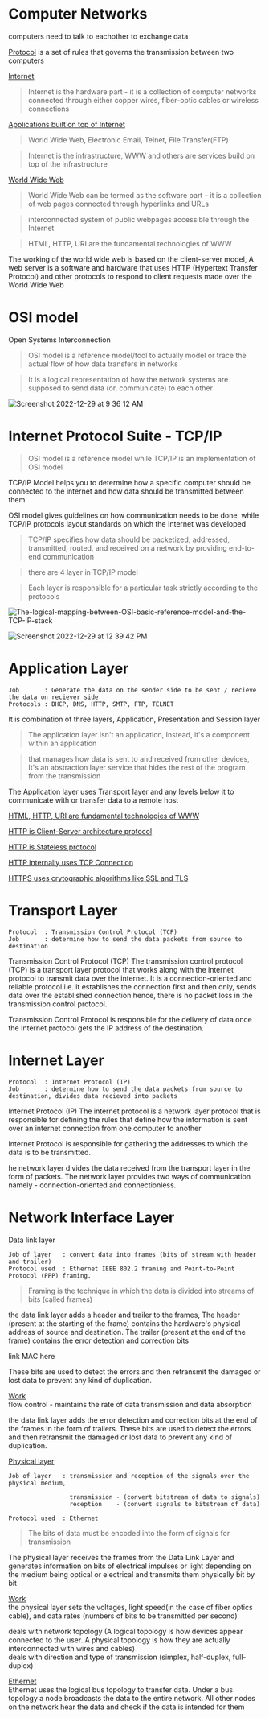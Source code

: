 # Computer Networks

computers need to talk to eachother to exchange data    

<ins>Protocol</ins> is a set of rules that governs the transmission between two computers       

<ins>Internet</ins>   
> Internet is the hardware part - it is a collection of computer networks connected through either copper wires, fiber-optic cables or wireless connections 

<ins>Applications built on top of Internet</ins>    
> World Wide Web, Electronic Email, Telnet, File Transfer(FTP)    
    
> Internet is the infrastructure, WWW and others are services build on top of the infrastructure    

<ins>World Wide Web</ins>   
> World Wide Web can be termed as the software part – it is a collection of web pages connected through hyperlinks and URLs  
  
> interconnected system of public webpages accessible through the Internet  

> HTML, HTTP, URI are the fundamental technologies of WWW   

The working of the world wide web is based on the client-server model, A web server is a software and hardware that uses HTTP (Hypertext Transfer Protocol) and other protocols to respond to client requests made over the World Wide Web    

# OSI model
Open Systems Interconnection
> OSI model is a reference model/tool to actually model or trace the actual flow of how data transfers in networks 

> It is a logical representation of how the network systems are supposed to send data (or, communicate) to each other  

![Screenshot 2022-12-29 at 9 36 12 AM](https://user-images.githubusercontent.com/16437905/209902138-a158630d-d749-40fa-ac7b-6895f509ed1f.png)

# Internet Protocol Suite - TCP/IP 
> OSI model is a reference model while TCP/IP is an implementation of OSI model

TCP/IP Model helps you to determine how a specific computer should be connected to the internet and how data should be transmitted between them 

OSI model gives guidelines on how communication needs to be done, while TCP/IP protocols layout standards on which the Internet was developed

> TCP/IP specifies how data should be packetized, addressed, transmitted, routed, and received on a network by providing end-to-end communication

> there are 4 layer in TCP/IP model       

> Each layer is responsible for a particular task strictly according to the protocols   

![The-logical-mapping-between-OSI-basic-reference-model-and-the-TCP-IP-stack](https://user-images.githubusercontent.com/16437905/202834288-127fcd13-48ef-433c-b7dd-5d846f79f831.jpg)

![Screenshot 2022-12-29 at 12 39 42 PM](https://user-images.githubusercontent.com/16437905/209916392-f23ef347-e173-4b8f-b455-3e5dcfd54aeb.png)

# Application Layer   

``` 
Job       : Generate the data on the sender side to be sent / recieve the data on reciever side
Protocols : DHCP, DNS, HTTP, SMTP, FTP, TELNET
```

It is combination of three layers, Application, Presentation and Session layer

> The application layer isn't an application, Instead, it's a component within an application        

> that manages how data is sent to and received from other devices, It's an abstraction layer service that hides the rest of the program from the transmission             

The Application layer uses Transport layer and any levels below it to communicate with or transfer data to a remote host    

[HTML, HTTP, URI are fundamental technologies of WWW](https://github.com/sushilsridhar/cs-fundamentals/edit/main/cn/README.md#computer-networks)

[HTTP is Client-Server architecture protocol](https://github.com/sushilsridhar/cs-fundamentals/blob/main/cn/APP_LAYER_ARCHITECTURE.md)

[HTTP is Stateless protocol](https://github.com/sushilsridhar/cs-fundamentals/blob/main/cn/HTTP.md)   

[HTTP internally uses TCP Connection](https://github.com/sushilsridhar/cs-fundamentals/blob/main/cn/TCP.md)

[HTTPS uses crytographic algorithms like SSL and TLS](https://github.com/sushilsridhar/cs-fundamentals/edit/main/cn/HTTP.md#https)

# Transport Layer     

```
Protocol  : Transmission Control Protocol (TCP)
Job       : determine how to send the data packets from source to destination
```

Transmission Control Protocol (TCP) The transmission control protocol (TCP) is a transport layer protocol that works along with the internet protocol to transmit data over the internet. It is a connection-oriented and reliable protocol i.e. it establishes the connection first and then only, sends data over the established connection hence, there is no packet loss in the transmission control protocol.

Transmission Control Protocol is responsible for the delivery of data once the Internet protocol gets the IP address of the destination.

# Internet Layer     

```
Protocol  : Internet Protocol (IP)
Job       : determine how to send the data packets from source to destination, divides data recieved into packets
```

Internet Protocol (IP) The internet protocol is a network layer protocol that is responsible for defining the rules that define how the information is sent over an internet connection from one computer to another    

Internet Protocol is responsible for gathering the addresses to which the data is to be transmitted.

he network layer divides the data received from the transport layer in the form of packets.
The network layer provides two ways of communication namely - connection-oriented and connectionless.


# Network Interface Layer        

Data link layer
```
Job of layer   : convert data into frames (bits of stream with header and trailer)
Protocol used  : Ethernet IEEE 802.2 framing and Point-to-Point Protocol (PPP) framing.
```
> Framing is the technique in which the data is divided into streams of bits (called frames)    

the data link layer adds a header and trailer to the frames, The header (present at the starting of the frame) contains the hardware's physical address of source and destination. The trailer (present at the end of the frame) contains the error detection and correction bits

link MAC here

These bits are used to detect the errors and then retransmit the damaged or lost data to prevent any kind of duplication.

<ins>Work</ins>   
flow control - maintains the rate of data transmission and data absorption

the data link layer adds the error detection and correction bits at the end of the frames in the form of trailers. These bits are used to detect the errors and then retransmit the damaged or lost data to prevent any kind of duplication.

<ins>Physical layer</ins>       
```
Job of layer   : transmission and reception of the signals over the physical medium, 

                 transmission - (convert bitstream of data to signals)
                 reception    - (convert signals to bitstream of data)
                 
Protocol used  : Ethernet
```

> The bits of data must be encoded into the form of signals for transmission    

The physical layer receives the frames from the Data Link Layer and generates information on bits of electrical impulses or light depending on the medium being optical or electrical and transmits them physically bit by bit    

<ins>Work</ins>   
the physical layer sets the voltages, light speed(in the case of fiber optics cable), and data rates (numbers of bits to be transmitted per second)     

deals with network topology (A logical topology is how devices appear connected to the user. A physical topology is how they are actually interconnected with wires and cables)           
deals with direction and type of transmission (simplex, half-duplex, full-duplex)   

<ins>Ethernet</ins>   
Ethernet uses the logical bus topology to transfer data. Under a bus topology a node broadcasts the data to the entire network. All other nodes on the network hear the data and check if the data is intended for them
